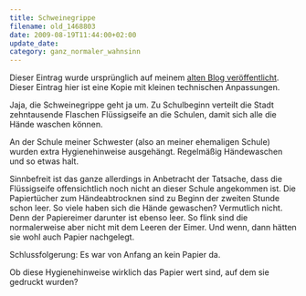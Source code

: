 ```yaml
---
title: Schweinegrippe
filename: old_1468803
date: 2009-08-19T11:44:00+02:00
update_date:
category: ganz_normaler_wahnsinn
---
```

Dieser Eintrag wurde ursprünglich auf meinem [alten Blog veröffentlicht](https://stu.blogger.de/stories/1468803/). Dieser Eintrag hier ist eine Kopie mit kleinen technischen Anpassungen.

Jaja, die Schweinegrippe geht ja um. Zu Schulbeginn verteilt die Stadt zehntausende Flaschen Flüssigseife an die Schulen, damit sich alle die Hände waschen können.

An der Schule meiner Schwester (also an meiner ehemaligen Schule) wurden extra Hygienehinweise ausgehängt. Regelmäßig Händewaschen und so etwas halt.

Sinnbefreit ist das ganze allerdings in Anbetracht der Tatsache, dass die Flüssigseife offensichtlich noch nicht an dieser Schule angekommen ist. Die Papiertücher zum Händeabtrocknen sind zu Beginn der zweiten Stunde schon leer. So viele haben sich die Hände gewaschen? Vermutlich nicht. Denn der Papiereimer darunter ist ebenso leer. So flink sind die normalerweise aber nicht mit dem Leeren der Eimer. Und wenn, dann hätten sie wohl auch Papier nachgelegt.

Schlussfolgerung: Es war von Anfang an kein Papier da.

Ob diese Hygienehinweise wirklich das Papier wert sind, auf dem sie gedruckt wurden?
